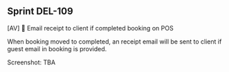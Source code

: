 ## Sprint DEL-109

[AV] 🚀 Email receipt to client if completed booking on POS

When booking moved to completed, an receipt email will be sent to client if guest email in booking is provided. 

Screenshot: TBA
